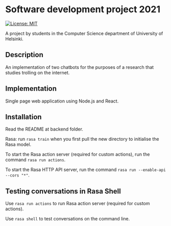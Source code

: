 # Software development project 2021

[![License: MIT](https://img.shields.io/badge/License-MIT-yellow.svg)](https://opensource.org/licenses/MIT)

A project by students in the Computer Science department of University of Helsinki.

## Description

An implementation of two chatbots for the purposes of a research that studies trolling on the internet.

## Implementation

Single page web application using Node.js and React.

## Installation

Read the README at backend folder.

Rasa: run `rasa train` when you first pull the new directory to initialise the
Rasa model.

To start the Rasa action server (required for custom actions), run the command `rasa run actions`.

To start the Rasa HTTP API server, run the command `rasa run --enable-api --cors "*"`.

## Testing conversations in Rasa Shell

Use `rasa run actions` to run Rasa action server (required for custom actions).

Use `rasa shell` to test conversations on the command line.


